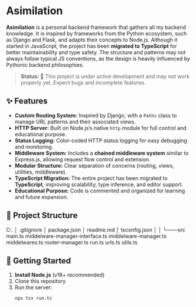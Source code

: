 # Asimilation

**Asimilation** is a personal backend framework that gathers all my backend knowledge. It is inspired by frameworks from the Python ecosystem, such as Django and Flask, and adapts their concepts to Node.js. Although it started in JavaScript, the project has been **migrated to TypeScript** for better maintainability and type safety. The structure and patterns may not always follow typical JS conventions, as the design is heavily influenced by Pythonic backend philosophies.

> **Status:** 🚧 This project is under active development and may not work properly yet. Expect bugs and incomplete features.

## ✨ Features

- **Custom Routing System:** Inspired by Django, with a `Paths` class to manage URL patterns and their associated views.
- **HTTP Server:** Built on Node.js’s native `http` module for full control and educational purpose.
- **Status Logging:** Color-coded HTTP status logging for easy debugging and monitoring.
- **Middleware System:** Includes a **chained middleware system** similar to Express.js, allowing request flow control and extension.
- **Modular Structure:** Clear separation of concerns (routing, views, utilities, middleware).
- **TypeScript Migration:** The entire project has been migrated to **TypeScript**, improving scalability, type inference, and editor support.
- **Educational Purpose:** Code is commented and organized for learning and future expansion.

## 📁 Project Structure

C:.
│   .gitignore
│   package.json
│   readme.md
│   tsconfig.json
│
│
└───src
        main.ts
        middelware-manager-interface.ts
        middelware-manager.ts
        middelwares.ts
        router-manager.ts
        run.ts
        urls.ts
        utils.ts

## 🚀 Getting Started
1. **Install Node.js** (v18+ recommended)
2. Clone this repository
3. Run the server:
   ```bash
   npx tsx run.ts
   ```